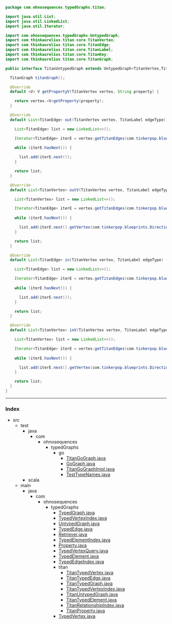 
```java
package com.ohnosequences.typedGraphs.titan;

import java.util.List;
import java.util.LinkedList;
import java.util.Iterator;

import com.ohnosequences.typedGraphs.UntypedGraph;
import com.thinkaurelius.titan.core.TitanVertex;
import com.thinkaurelius.titan.core.TitanEdge;
import com.thinkaurelius.titan.core.TitanLabel;
import com.thinkaurelius.titan.core.TitanKey;
import com.thinkaurelius.titan.core.TitanGraph;

public interface TitanUntypedGraph extends UntypedGraph<TitanVertex,TitanKey,TitanEdge,TitanLabel> {

  TitanGraph titanGraph();

  @Override
  default <V> V getPropertyV(TitanVertex vertex, String property) {

    return vertex.<V>getProperty(property);
  }

  @Override
  default List<TitanEdge> out(TitanVertex vertex, TitanLabel edgeType) {

    List<TitanEdge> list = new LinkedList<>();

    Iterator<TitanEdge> iterE = vertex.getTitanEdges(com.tinkerpop.blueprints.Direction.OUT, edgeType).iterator();
    
    while (iterE.hasNext()) {

      list.add(iterE.next());
    }

    return list;
  }

  @Override
  default List<TitanVertex> outV(TitanVertex vertex, TitanLabel edgeType) {

    List<TitanVertex> list = new LinkedList<>();

    Iterator<TitanEdge> iterE = vertex.getTitanEdges(com.tinkerpop.blueprints.Direction.OUT, edgeType).iterator();
    
    while (iterE.hasNext()) {

      list.add(iterE.next().getVertex(com.tinkerpop.blueprints.Direction.IN));
    }

    return list;
  }

  @Override
  default List<TitanEdge> in(TitanVertex vertex, TitanLabel edgeType) {

    List<TitanEdge> list = new LinkedList<>();

    Iterator<TitanEdge> iterE = vertex.getTitanEdges(com.tinkerpop.blueprints.Direction.IN, edgeType).iterator();
    
    while (iterE.hasNext()) {

      list.add(iterE.next());
    }

    return list;
  }

  @Override
  default List<TitanVertex> inV(TitanVertex vertex, TitanLabel edgeType) {

    List<TitanVertex> list = new LinkedList<>();

    Iterator<TitanEdge> iterE = vertex.getTitanEdges(com.tinkerpop.blueprints.Direction.IN, edgeType).iterator();
    
    while (iterE.hasNext()) {

      list.add(iterE.next().getVertex(com.tinkerpop.blueprints.Direction.OUT));
    }

    return list;
  }
}
```


------

### Index

+ src
  + test
    + java
      + com
        + ohnosequences
          + typedGraphs
            + go
              + [TitanGoGraph.java][test/java/com/ohnosequences/typedGraphs/go/TitanGoGraph.java]
              + [GoGraph.java][test/java/com/ohnosequences/typedGraphs/go/GoGraph.java]
              + [TitanGoGraphImpl.java][test/java/com/ohnosequences/typedGraphs/go/TitanGoGraphImpl.java]
              + [TestTypeNames.java][test/java/com/ohnosequences/typedGraphs/go/TestTypeNames.java]
    + scala
  + main
    + java
      + com
        + ohnosequences
          + typedGraphs
            + [TypedGraph.java][main/java/com/ohnosequences/typedGraphs/TypedGraph.java]
            + [TypedVertexIndex.java][main/java/com/ohnosequences/typedGraphs/TypedVertexIndex.java]
            + [UntypedGraph.java][main/java/com/ohnosequences/typedGraphs/UntypedGraph.java]
            + [TypedEdge.java][main/java/com/ohnosequences/typedGraphs/TypedEdge.java]
            + [Retriever.java][main/java/com/ohnosequences/typedGraphs/Retriever.java]
            + [TypedElementIndex.java][main/java/com/ohnosequences/typedGraphs/TypedElementIndex.java]
            + [Property.java][main/java/com/ohnosequences/typedGraphs/Property.java]
            + [TypedVertexQuery.java][main/java/com/ohnosequences/typedGraphs/TypedVertexQuery.java]
            + [TypedElement.java][main/java/com/ohnosequences/typedGraphs/TypedElement.java]
            + [TypedEdgeIndex.java][main/java/com/ohnosequences/typedGraphs/TypedEdgeIndex.java]
            + titan
              + [TitanTypedVertex.java][main/java/com/ohnosequences/typedGraphs/titan/TitanTypedVertex.java]
              + [TitanTypedEdge.java][main/java/com/ohnosequences/typedGraphs/titan/TitanTypedEdge.java]
              + [TitanTypedGraph.java][main/java/com/ohnosequences/typedGraphs/titan/TitanTypedGraph.java]
              + [TitanTypedVertexIndex.java][main/java/com/ohnosequences/typedGraphs/titan/TitanTypedVertexIndex.java]
              + [TitanUntypedGraph.java][main/java/com/ohnosequences/typedGraphs/titan/TitanUntypedGraph.java]
              + [TitanTypedElement.java][main/java/com/ohnosequences/typedGraphs/titan/TitanTypedElement.java]
              + [TitanRelationshipIndex.java][main/java/com/ohnosequences/typedGraphs/titan/TitanRelationshipIndex.java]
              + [TitanProperty.java][main/java/com/ohnosequences/typedGraphs/titan/TitanProperty.java]
            + [TypedVertex.java][main/java/com/ohnosequences/typedGraphs/TypedVertex.java]

[test/java/com/ohnosequences/typedGraphs/go/TitanGoGraph.java]: ../../../../../../test/java/com/ohnosequences/typedGraphs/go/TitanGoGraph.java.md
[test/java/com/ohnosequences/typedGraphs/go/GoGraph.java]: ../../../../../../test/java/com/ohnosequences/typedGraphs/go/GoGraph.java.md
[test/java/com/ohnosequences/typedGraphs/go/TitanGoGraphImpl.java]: ../../../../../../test/java/com/ohnosequences/typedGraphs/go/TitanGoGraphImpl.java.md
[test/java/com/ohnosequences/typedGraphs/go/TestTypeNames.java]: ../../../../../../test/java/com/ohnosequences/typedGraphs/go/TestTypeNames.java.md
[main/java/com/ohnosequences/typedGraphs/TypedGraph.java]: ../TypedGraph.java.md
[main/java/com/ohnosequences/typedGraphs/TypedVertexIndex.java]: ../TypedVertexIndex.java.md
[main/java/com/ohnosequences/typedGraphs/UntypedGraph.java]: ../UntypedGraph.java.md
[main/java/com/ohnosequences/typedGraphs/TypedEdge.java]: ../TypedEdge.java.md
[main/java/com/ohnosequences/typedGraphs/Retriever.java]: ../Retriever.java.md
[main/java/com/ohnosequences/typedGraphs/TypedElementIndex.java]: ../TypedElementIndex.java.md
[main/java/com/ohnosequences/typedGraphs/Property.java]: ../Property.java.md
[main/java/com/ohnosequences/typedGraphs/TypedVertexQuery.java]: ../TypedVertexQuery.java.md
[main/java/com/ohnosequences/typedGraphs/TypedElement.java]: ../TypedElement.java.md
[main/java/com/ohnosequences/typedGraphs/TypedEdgeIndex.java]: ../TypedEdgeIndex.java.md
[main/java/com/ohnosequences/typedGraphs/titan/TitanTypedVertex.java]: TitanTypedVertex.java.md
[main/java/com/ohnosequences/typedGraphs/titan/TitanTypedEdge.java]: TitanTypedEdge.java.md
[main/java/com/ohnosequences/typedGraphs/titan/TitanTypedGraph.java]: TitanTypedGraph.java.md
[main/java/com/ohnosequences/typedGraphs/titan/TitanTypedVertexIndex.java]: TitanTypedVertexIndex.java.md
[main/java/com/ohnosequences/typedGraphs/titan/TitanUntypedGraph.java]: TitanUntypedGraph.java.md
[main/java/com/ohnosequences/typedGraphs/titan/TitanTypedElement.java]: TitanTypedElement.java.md
[main/java/com/ohnosequences/typedGraphs/titan/TitanRelationshipIndex.java]: TitanRelationshipIndex.java.md
[main/java/com/ohnosequences/typedGraphs/titan/TitanProperty.java]: TitanProperty.java.md
[main/java/com/ohnosequences/typedGraphs/TypedVertex.java]: ../TypedVertex.java.md